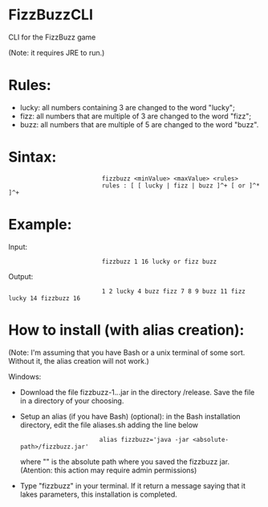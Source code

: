 # FizzBuzzCLI
CLI for the FizzBuzz game

(Note: it requires JRE to run.)

# Rules:
  - lucky: all numbers containing 3 are changed to the word "lucky";
  - fizz: all numbers that are multiple of 3 are changed to the word "fizz";
  - buzz: all numbers that are multiple of 5 are changed to the word "buzz".

# Sintax: 

                              fizzbuzz <minValue> <maxValue> <rules>
                              rules : [ [ lucky | fizz | buzz ]^+ [ or ]^* ]^+

# Example:

Input: 

                              fizzbuzz 1 16 lucky or fizz buzz

Output:

                              1 2 lucky 4 buzz fizz 7 8 9 buzz 11 fizz lucky 14 fizzbuzz 16

# How to install (with alias creation):
(Note: I'm assuming that you have Bash or a unix terminal of some sort. Without it, the alias creation will not work.)

Windows:

  - Download the file fizzbuzz-1.*.*.jar in the directory /release.
    Save the file in a directory of your choosing.

  - Setup an alias (if you have Bash) (optional): in the Bash installation directory, edit the file aliases.sh adding the line below 
  
                              alias fizzbuzz='java -jar <absolute-path>/fizzbuzz.jar'
                              
    where "<absolute-path>" is the absolute path where you saved the fizzbuzz jar.
    (Atention: this action may require admin permissions)
  
  - Type "fizzbuzz" in your terminal. If it return a message saying that it lakes parameters, this installation is completed.
